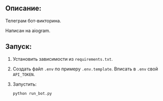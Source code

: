 ## Описание:

Телеграм бот-викторина.

Написан на aiogram.

## Запуск:

1. Установить зависимости из `requirements.txt`.

2. Создать файл `.env` по примеру `.env.template`. Вписать в `.env` свой `API_TOKEN`.

3. Запустить:
   ```shell
   python run_bot.py
   ```
